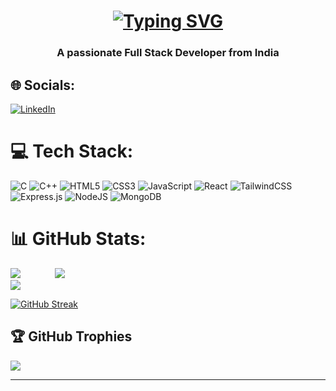 ### <h1 align="center">[![Typing SVG](https://readme-typing-svg.demolab.com/?lines=Hi+there,+I+am+Vibha+Chandola+👋)](https://git.io/typing-svg)</h1>
<h3 align="center">A passionate Full Stack Developer from India</h3>

<!-- <img align="right" alt="Coding" width="400" height="250" src="https://cdn.dribbble.com/users/17707/screenshots/2413754/rrr.gif"> -->

## 🌐 Socials:
[![LinkedIn](https://img.shields.io/badge/LinkedIn-%230077B5.svg?logo=linkedin&logoColor=white)](https://www.linkedin.com/in/vibha-chandola-4389a6276/) 
<!-- [![LeetCode user vc_vibha23](https://img.shields.io/badge/dynamic/json?style=flat&labelColor=black&color=%23ffa116&label=Solved&query=solved&url=https%3A%2F%2Fbadge.xyli.tech/%2Fapi%2Fusers%2Fvc_vibha23&logo=leetcode&logoColor=yellow)](https://leetcode.com/vc_vibha23/) -->

# 💻 Tech Stack:
![C](https://img.shields.io/badge/c-%2300599C.svg?style=for-the-badge&logo=c&logoColor=white) ![C++](https://img.shields.io/badge/c++-%2300599C.svg?style=for-the-badge&logo=c%2B%2B&logoColor=white) ![HTML5](https://img.shields.io/badge/html5-%23E34F26.svg?style=for-the-badge&logo=html5&logoColor=white) ![CSS3](https://img.shields.io/badge/css3-%231572B6.svg?style=for-the-badge&logo=css3&logoColor=white) ![JavaScript](https://img.shields.io/badge/javascript-%23323330.svg?style=for-the-badge&logo=javascript&logoColor=%23F7DF1E) ![React](https://img.shields.io/badge/react-%2320232a.svg?style=for-the-badge&logo=react&logoColor=%2361DAFB) ![TailwindCSS](https://img.shields.io/badge/tailwindcss-%2338B2AC.svg?style=for-the-badge&logo=tailwind-css&logoColor=white) ![Express.js](https://img.shields.io/badge/express.js-%23404d59.svg?style=for-the-badge&logo=express&logoColor=%2361DAFB) ![NodeJS](https://img.shields.io/badge/node.js-6DA55F?style=for-the-badge&logo=node.js&logoColor=white) ![MongoDB](https://img.shields.io/badge/MongoDB-%234ea94b.svg?style=for-the-badge&logo=mongodb&logoColor=white)
<!-- ![TypeScript](https://img.shields.io/badge/typescript-%23007ACC.svg?style=for-the-badge&logo=typescript&logoColor=white) ![Bootstrap](https://img.shields.io/badge/bootstrap-%23563D7C.svg?style=for-the-badge&logo=bootstrap&logoColor=white) ![Redux](https://img.shields.io/badge/redux-%23593d88.svg?style=for-the-badge&logo=redux&logoColor=white) -->
# 📊 GitHub Stats:

![](https://github-readme-stats.vercel.app/api?username=vibha-cloud&theme=radical&hide_border=false&include_all_commits=false&count_private=false)
&nbsp;&nbsp;&nbsp;&nbsp;&nbsp;&nbsp;&nbsp;&nbsp;&nbsp;&nbsp;&nbsp;&nbsp;
![](https://github-readme-stats.vercel.app/api/top-langs/?username=vibha-cloud&theme=radical&hide_border=false&include_all_commits=false&count_private=false&layout=compact)<br/>
![](https://github-readme-streak-stats.herokuapp.com/?user=vibha-cloud&theme=radical&hide_border=false)<br/>

[![GitHub Streak](https://streak-stats.demolab.com/?user==vibha-cloud)](https://git.io/streak-stats)


## 🏆 GitHub Trophies
![](https://github-profile-trophy.vercel.app/?username=vibha-cloud&theme=radical&no-frame=false&no-bg=false&margin-w=4)

---
<!-- [![](https://visitcount.itsvg.in/api?id=vibha-cloud&icon=0&color=0)](https://visitcount.itsvg.in) -->
